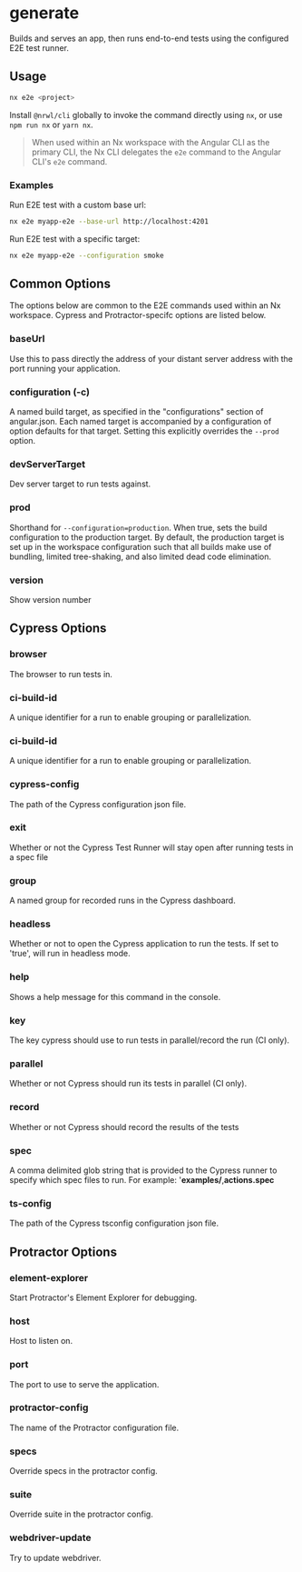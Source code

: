 # generate

Builds and serves an app, then runs end-to-end tests using the configured E2E test runner.

## Usage

```bash
nx e2e <project>
```

Install `@nrwl/cli` globally to invoke the command directly using `nx`, or use `npm run nx` or `yarn nx`.

> When used within an Nx workspace with the Angular CLI as the primary CLI, the Nx CLI delegates the `e2e` command to the Angular CLI's `e2e` command.

### Examples

Run E2E test with a custom base url:

```bash
nx e2e myapp-e2e --base-url http://localhost:4201
```

Run E2E test with a specific target:

```bash
nx e2e myapp-e2e --configuration smoke
```

## Common Options

The options below are common to the E2E commands used within an Nx workspace. Cypress and Protractor-specifc options are listed below.

### baseUrl

Use this to pass directly the address of your distant server address with the port running your application.

### configuration (-c)

A named build target, as specified in the "configurations" section of angular.json. Each named target is accompanied by a configuration of option defaults for that target. Setting this explicitly overrides the `--prod` option.

### devServerTarget

Dev server target to run tests against.

### prod

Shorthand for `--configuration=production`. When true, sets the build configuration to the production target. By default, the production target is set up in the workspace configuration such that all builds make use of bundling, limited tree-shaking, and also limited dead code elimination.

### version

Show version number

## Cypress Options

### browser

The browser to run tests in.

### ci-build-id

A unique identifier for a run to enable grouping or parallelization.

### ci-build-id

A unique identifier for a run to enable grouping or parallelization.

### cypress-config

The path of the Cypress configuration json file.

### exit

Whether or not the Cypress Test Runner will stay open after running tests in a spec file

### group

A named group for recorded runs in the Cypress dashboard.

### headless

Whether or not to open the Cypress application to run the tests. If set to 'true', will run in headless mode.

### help

Shows a help message for this command in the console.

### key

The key cypress should use to run tests in parallel/record the run (CI only).

### parallel

Whether or not Cypress should run its tests in parallel (CI only).

### record

Whether or not Cypress should record the results of the tests

### spec

A comma delimited glob string that is provided to the Cypress runner to specify which spec files to run. For example: '**examples/**,**actions.spec**

### ts-config

The path of the Cypress tsconfig configuration json file.

## Protractor Options

### element-explorer

Start Protractor's Element Explorer for debugging.

### host

Host to listen on.

### port

The port to use to serve the application.

### protractor-config

The name of the Protractor configuration file.

### specs

Override specs in the protractor config.

### suite

Override suite in the protractor config.

### webdriver-update

Try to update webdriver.
